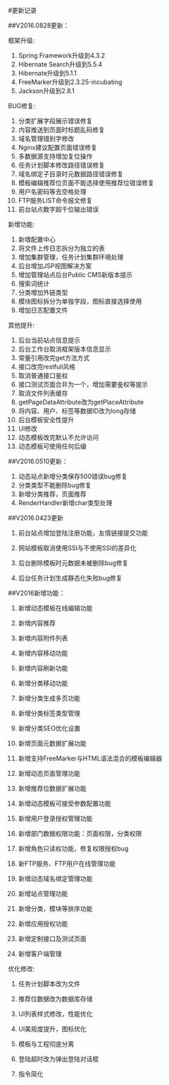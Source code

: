 #更新记录

##V2016.0828更新：

框架升级:

1. Spring Framework升级到4.3.2
1. Hibernate Search升级到5.5.4
1. Hibernate升级到5.1.1
1. FreeMarker升级到2.3.25-incubating
1. Jackson升级到2.8.1

BUG修复:

1. 分类扩展字段展示错误修复
1. 内容推送到页面时标题乱码修复
1. 域名管理错别字修改
1. Nginx建议配置页面错误修复
1. 多数据源支持增加复位操作
1. 任务计划脚本修改路径错误修复
1. 域名绑定子目录时元数据路径错误修复
1. 模板编辑推荐位页面不能选择使用推荐位错误修复
1. 用户名密码等去空格处理
1. FTP服务LIST命令报文修复
1. 前台站点数字超千位输出错误

新增功能:

1. 新增配置中心
1. 将文件上传日志拆分为独立的表
1. 增加集群管理，任务计划集群环境处理
1. 后台增加JSP视图解决方案
1. 增加管理站点后台Public CMS新版本提示
1. 搜索词统计
1. 分类增加外链类型
1. 模块图标拆分为单独字段，图标直接选择使用
1. 增加日志配置文件

其他提升:

1. 后台当前站点信息提示
1. 后台工作台取消框架版本信息显示
1. 常量引用改完get方法方式
1. 接口改完restfull风格
1. 取消普通接口鉴权
1. 接口测试页面合并为一个，增加需要鉴权等提示
1. 取消文件列表缓存
1. getPageDataAttribute改为getPlaceAttribute
1. 将内容、用户、标签等数据ID改为long存储
1. 后台模板安全性提升
1. UI修改
1. 动态模板改完默认不允许访问
1. 动态模板可使用任何后缀

##V2016.0510更新：

1. 动态站点新增分类保存500错误bug修复
1. 分类类型不能删除bug修复
1. 新增分类推荐，页面推荐
1. RenderHandler新增char类型处理

##V2016.0423更新

1. 前台站点增加登陆注册功能，友情链接提交功能

1. 网站模板取消使用SSI与不使用SSI的差异化

1. 后台删除模板时元数据未被删除bug修复

1. 后台任务计划生成静态化失败bug修复

##V2016新增功能：

1. 新增动态模板在线编辑功能

1. 新增内容推荐

1. 新增内容附件列表

1. 新增内容移动功能

1. 新增内容刷新功能

1. 新增分类移动功能

1. 新增分类生成多页功能

1. 新增分类标签类型管理

1. 新增分类SEO优化设置

1. 新增页面元数据扩展功能

1. 新增支持FreeMarker与HTML语法混合的模板编辑器

1. 新增动态页面管理功能

1. 新增推荐位数据扩展功能

1. 新增动态模板可接受参数配置功能

1. 新增用户登录授权管理功能

1. 新增部门数据权限功能：页面权限，分类权限

1. 新增角色只读权功能，修复权限授权bug

1. 新FTP服务、FTP用户在线管理功能

1. 新增动态域名绑定管理功能

1. 新增站点管理功能

1. 新增分类，模块等排序功能

1. 新增应用授权功能

1. 新增定制接口及测试页面

1. 新增客户端管理

优化修改:

1. 任务计划脚本改为文件

1. 推荐位数据改为数据库存储

1. UI列表样式修改，性能优化

1. UI美观度提升，图标优化

1. 模板与工程彻底分离

1. 登陆超时改为弹出登陆对话框

1. 指令简化